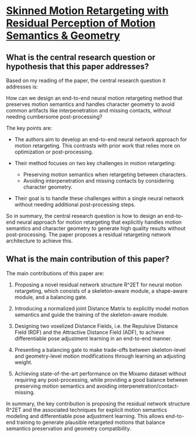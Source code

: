 # [Skinned Motion Retargeting with Residual Perception of Motion Semantics   &amp; Geometry](https://arxiv.org/abs/2303.08658)

## What is the central research question or hypothesis that this paper addresses?

 Based on my reading of the paper, the central research question it addresses is: 

How can we design an end-to-end neural motion retargeting method that preserves motion semantics and handles character geometry to avoid common artifacts like interpenetration and missing contacts, without needing cumbersome post-processing?

The key points are:

- The authors aim to develop an end-to-end neural network approach for motion retargeting. This contrasts with prior work that relies more on optimization or post-processing. 

- Their method focuses on two key challenges in motion retargeting:
  - Preserving motion semantics when retargeting between characters.
  - Avoiding interpenetration and missing contacts by considering character geometry.
  
- Their goal is to handle these challenges within a single neural network without needing additional post-processing steps.

So in summary, the central research question is how to design an end-to-end neural approach for motion retargeting that explicitly handles motion semantics and character geometry to generate high quality results without post-processing. The paper proposes a residual retargeting network architecture to achieve this.


## What is the main contribution of this paper?

 The main contributions of this paper are:

1. Proposing a novel residual network structure R^2ET for neural motion retargeting, which consists of a skeleton-aware module, a shape-aware module, and a balancing gate. 

2. Introducing a normalized joint Distance Matrix to explicitly model motion semantics and guide the training of the skeleton-aware module. 

3. Designing two voxelized Distance Fields, i.e. the Repulsive Distance Field (RDF) and the Attractive Distance Field (ADF), to achieve differentiable pose adjustment learning in an end-to-end manner.

4. Presenting a balancing gate to make trade-offs between skeleton-level and geometry-level motion modifications through learning an adjusting weight.

5. Achieving state-of-the-art performance on the Mixamo dataset without requiring any post-processing, while providing a good balance between preserving motion semantics and avoiding interpenetration/contact-missing.

In summary, the key contribution is proposing the residual network structure R^2ET and the associated techniques for explicit motion semantics modeling and differentiable pose adjustment learning. This allows end-to-end training to generate plausible retargeted motions that balance semantics preservation and geometry compatibility.
